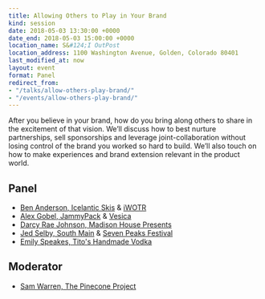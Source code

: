 ```yaml
---
title: Allowing Others to Play in Your Brand
kind: session
date: 2018-05-03 13:30:00 +0000
date_end: 2018-05-03 15:00:00 +0000
location_name: S&#124;I OutPost
location_address: 1100 Washington Avenue, Golden, Colorado 80401
last_modified_at: now
layout: event
format: Panel
redirect_from:
- "/talks/allow-others-play-brand/"
- "/events/allow-others-play-brand/"
---
```

After you believe in your brand, how do you bring along others to share in the excitement of that vision. We’ll discuss how to best nurture partnerships, sell sponsorships and leverage joint-collaboration without losing control of the brand you worked so hard to build. We’ll also touch on how to make experiences and brand extension relevant in the product world.

## Panel

* [Ben Anderson, Icelantic Skis](https://www.icelanticskis.com/) & [iWOTR](https://www.facebook.com/IcelanticsWinterOnTheRocks/)
* [Alex Gobel, JammyPack](https://www.jammypack.com/) & [Vesica](https://vesica.com/)
* [Darcy Rae Johnson, Madison House Presents](http://www.madisonhousepresents.com/)
* [Jed Selby, South Main](http://www.southmainco.com/) & [Seven Peaks Festival](http://sevenpeaksfestival.com/)
* [Emily Speakes, Tito's Handmade Vodka](https://www.titosvodka.com/)

## Moderator

* [Sam Warren, The Pinecone Project](https://www.thepineconeproject.com/)
